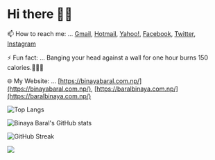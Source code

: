 # Hi there 👋👋

📫 How to reach me: ... [Gmail](mailto:binaya.baral5@gmail.com), [Hotmail](mailto:binaya.baral5@hotmail.com), [Yahoo!](mailto:binaya.baral5@yahoo.com), [Facebook](https://www.facebook.com/binaya.baral.98), [Twitter](https://twitter.com/binayabaral), [Instagram](https://www.instagram.com/binaya.baral5/)

⚡ Fun fact: ... Banging your head against a wall for one hour burns 150 calories.🤣🤣🤣

🌐 My Website: ... [https://binayabaral.com.np/](https://binayabaral.com.np/), [https://baralbinaya.com.np/](https://baralbinaya.com.np/)

![Top Langs](https://github-readme-stats.vercel.app/api/top-langs/?username=binayabaral&layout=compact&theme=gotham)

![Binaya Baral's GitHub stats](https://github-readme-stats.vercel.app/api?username=binayabaral&show_icons=true&theme=gotham&count_private=true)

![GitHub Streak](https://github-readme-streak-stats.herokuapp.com/?user=binayabaral&theme=gotham)

<!-- ![Contribution](https://activity-graph.herokuapp.com/graph?username=binayabaral&theme=gotham) -->
![](https://github-contributor-stats.vercel.app/api?username=binayabaral&limit=5&theme=dark&combine_all_yearly_contributions=true)
